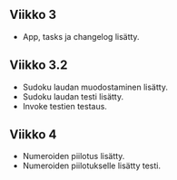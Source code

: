 ## Viikko 3
- App, tasks ja changelog lisätty.
## Viikko 3.2
- Sudoku laudan muodostaminen lisätty.
- Sudoku laudan testi lisätty.
- Invoke testien testaus.
## Viikko 4
- Numeroiden piilotus lisätty.
- Numeroiden piilotukselle lisätty testi.
